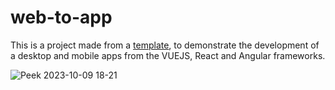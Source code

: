 # web-to-app

This is a project made from a [template](https://github.com/gwilliandev/frameworks-js), to demonstrate the development of a desktop and mobile apps from the VUEJS, React and Angular frameworks.

![Peek 2023-10-09 18-21](https://github.com/gwilliandev/frameworks-js/assets/108077607/2c7fc9e1-309e-4c45-a4d3-3d5388bcad42)